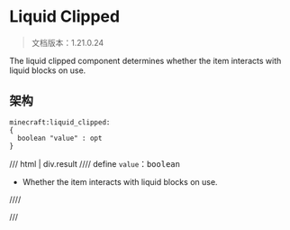 # Liquid Clipped

> 文档版本：1.21.0.24

The liquid clipped component determines whether the item interacts with liquid blocks on use.

## 架构

```mcschema
minecraft:liquid_clipped:
{
  boolean "value" : opt
}

```

/// html | div.result
//// define
`value`：<samp>boolean</samp>

- Whether the item interacts with liquid blocks on use.


////


///

